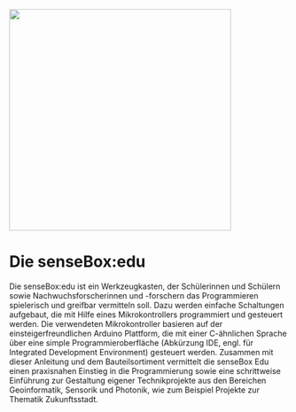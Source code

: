 <img src="https://raw.githubusercontent.com/sensebox/resources/master/images/sensebox_logo_neu.png" align="center" width="400"/>

# Die senseBox:edu

Die senseBox:edu ist ein Werkzeugkasten, der Schülerinnen und Schülern sowie Nachwuchsforscherinnen und -forschern das Programmieren spielerisch und greifbar vermitteln soll. Dazu werden einfache Schaltungen aufgebaut, die mit Hilfe eines Mikrokontrollers programmiert und gesteuert werden.
Die verwendeten Mikrokontroller basieren auf der einsteigerfreundlichen Arduino Plattform, die mit einer C-ähnlichen Sprache über eine simple Programmieroberfläche (Abkürzung IDE, engl. für Integrated Development Environment) gesteuert werden.
Zusammen mit dieser Anleitung und dem Bauteilsortiment vermittelt die senseBox Edu einen praxisnahen Einstieg in die Programmierung sowie eine schrittweise Einführung zur Gestaltung eigener Technikprojekte aus den Bereichen Geoinformatik, Sensorik und Photonik, wie zum Beispiel Projekte zur Thematik Zukunftsstadt.
